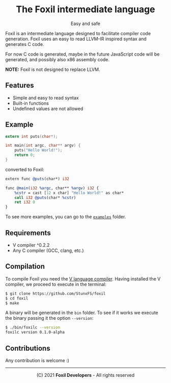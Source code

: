 <div align="center">

# The Foxil intermediate language 

Easy and safe

</div>

Foxil is an intermediate language designed to facilitate compiler code generation. Foxil
uses an easy to read LLVM-IR inspired syntax and generates C code.

For now C code is generated, maybe in the future JavaScript code will be generated, and
possibly also x86 assembly code.

**NOTE:** Foxil is not designed to replace LLVM.

## Features

* Simple and easy to read syntax
* Built-in functions
* Undefined values ​​are not allowed

## Example

```c
extern int puts(char*);

int main(int argc, char** argv) {
    puts("Hello World!");
    return 0;
}
```

converted to Foxil:

```llvm
extern func @puts(char*) i32

func @main(i32 %argc, char** %argv) i32 {
    %cstr = cast [12 x char] "Hello World!" as char*
    call i32 @puts(char* %cstr)
    ret i32 0
}
```

To see more examples, you can go to the [`examples`](examples/) folder.

## Requirements

* V compiler ^0.2.2
* Any C compiler (GCC, clang, etc.)

## Compilation

To compile Foxil you need the [V language compiler](https://github.com/vlang/v).
Having installed the V compiler, we proceed to execute in the terminal:

```bash
$ git clone https://github.com/StunxFS/foxil
$ cd foxil
$ make
```

A binary will be generated in the `bin` folder. To see if it works we execute the
binary passing it the option `--version`:

```bash
$ ./bin/foxilc --version
foxilc version 0.1.0-alpha
```

## Contributions

Any contribution is welcome :)

* * *

<div align="center">

(C) 2021 **Foxil Developers** - All rights reserved

</div>
